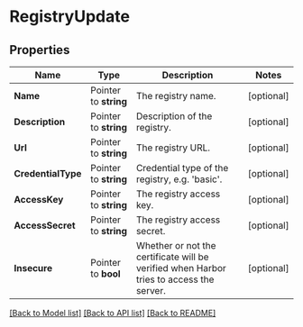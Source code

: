 # RegistryUpdate

## Properties

Name | Type | Description | Notes
------------ | ------------- | ------------- | -------------
**Name** | Pointer to **string** | The registry name. | [optional] 
**Description** | Pointer to **string** | Description of the registry. | [optional] 
**Url** | Pointer to **string** | The registry URL. | [optional] 
**CredentialType** | Pointer to **string** | Credential type of the registry, e.g. &#39;basic&#39;. | [optional] 
**AccessKey** | Pointer to **string** | The registry access key. | [optional] 
**AccessSecret** | Pointer to **string** | The registry access secret. | [optional] 
**Insecure** | Pointer to **bool** | Whether or not the certificate will be verified when Harbor tries to access the server. | [optional] 

[[Back to Model list]](../README.md#documentation-for-models) [[Back to API list]](../README.md#documentation-for-api-endpoints) [[Back to README]](../README.md)


